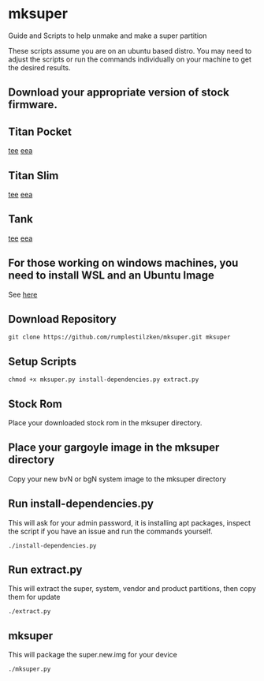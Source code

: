 # mksuper
Guide and Scripts to help unmake and make a super partition

These scripts assume you are on an ubuntu based distro. You may need to
adjust the scripts or run the commands individually on your machine to get the
desired results.

## Download your appropriate version of stock firmware.
## Titan Pocket
[tee](https://drive.google.com/file/d/1HZZ84TOGcj6zQcGn5_o1i0CW5GfI6H4D/view?usp=share_link)
[eea](https://drive.google.com/file/d/1bL0QO-rmMTnsEtEXYm6aetdXd-y8I19g/view?usp=share_link)
## Titan Slim
[tee](https://drive.google.com/file/d/16VHhHYQWZocxS1WzeEFCSRsBKH1G5cKN/view?usp=share_link)
[eea](https://drive.google.com/file/d/1Bpfi5Uf4dQf-YgSbmd-0WMRMWILyxgS8/view?usp=share_link)
## Tank
[tee](https://drive.google.com/file/d/1biqPJY7XrUfMmkInx-Ub72W-SrUua3tr/view?usp=share_link)
[eea](https://drive.google.com/file/d/1lkQJk4sJPAtet-1iSRQ5KO_5l0FH-Llk/view?usp=share_link)

## For those working on windows machines, you need to install WSL and an Ubuntu Image
See [here](https://gist.github.com/rumplestilzken/186d1aaebf2d3927ddfae6f7619e5780#file-installing-ubuntu-on-wsl)

## Download Repository
    git clone https://github.com/rumplestilzken/mksuper.git mksuper

## Setup Scripts
    chmod +x mksuper.py install-dependencies.py extract.py

## Stock Rom
Place your downloaded stock rom in the mksuper directory.

## Place your gargoyle image in the mksuper directory
Copy your new bvN or bgN system image to the mksuper directory

## Run install-dependencies.py
This will ask for your admin password, it is installing apt packages, inspect the script if you have an issue and run the commands yourself.

    ./install-dependencies.py

## Run extract.py
This will extract the super, system, vendor and product partitions, then copy them for update

    ./extract.py

## mksuper
This will package the super.new.img for your device

    ./mksuper.py
